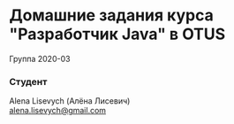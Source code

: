 # Домашние задания курса "Разработчик Java" в OTUS

Группа 2020-03

### Студент
Alena Lisevych (Алёна Лисевич)<br>
alena.lisevych@gmail.com
